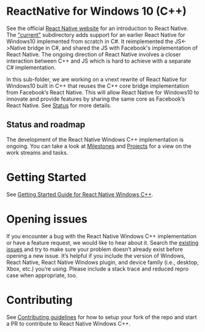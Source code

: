 # ReactNative for Windows 10 (C++)
See the official [React Native website](https://facebook.github.io/react-native/) for an introduction to React Native. The ["current"](https://github.com/Microsoft/react-native-windows/tree/master/current) subdirectory adds support for an earlier React Native for Windows10 implemented from scratch in C#. It reimplemented the JS<->Native bridge in C#, and shared the JS with Facebook's implementation of React Native. The ongoing direction of React Native involves a closer interaction between C++ and JS which is hard to achieve with a separate C# implementation.

In this sub-folder, we are working on a vnext rewrite of React Native for Windows10 built in C++ that reuses the C++ core bridge implementation from Facebook’s React Native.  This will allow React Native for Windows10 to innovate and provide features by sharing the same core as Facebook’s React Native. See [Status](https://github.com/Microsoft/react-native-windows#status) for more details.

## Status and roadmap
The development of the React Native Windows C++ implementation is ongoing. You can take a look at [Milestones](https://github.com/Microsoft/react-native-windows/milestones) and [Projects](https://github.com/Microsoft/react-native-windows/projects) for a view on the work streams and tasks. 

# Getting Started
See [Getting Started Guide for React Native Windows C++](docs/GettingStarted.md).

# Opening issues
If you encounter a bug with the React Native Windows C++ implementation or have a feature request, we would like to hear about it. Search the [existing issues](https://github.com/Microsoft/react-native-windows/issues?label%3Avnext) and try to make sure your problem doesn’t already exist before opening a new issue. It’s helpful if you include the version of Windows, React Native, React Native Windows plugin, and device family (i.e., desktop, Xbox, etc.) you’re using. Please include a stack trace and reduced repro case when appropriate, too.

# Contributing
See [Contributing guidelines](docs/CONTRIBUTING.md) for how to setup your fork of the repo and start a PR to contribute to React Native Windows C++. 
